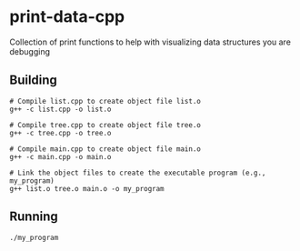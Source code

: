 # print-data-cpp
Collection of print functions to help with visualizing data structures you are debugging

## Building
```
# Compile list.cpp to create object file list.o
g++ -c list.cpp -o list.o

# Compile tree.cpp to create object file tree.o
g++ -c tree.cpp -o tree.o

# Compile main.cpp to create object file main.o
g++ -c main.cpp -o main.o

# Link the object files to create the executable program (e.g., my_program)
g++ list.o tree.o main.o -o my_program
```

## Running
```
./my_program
```
